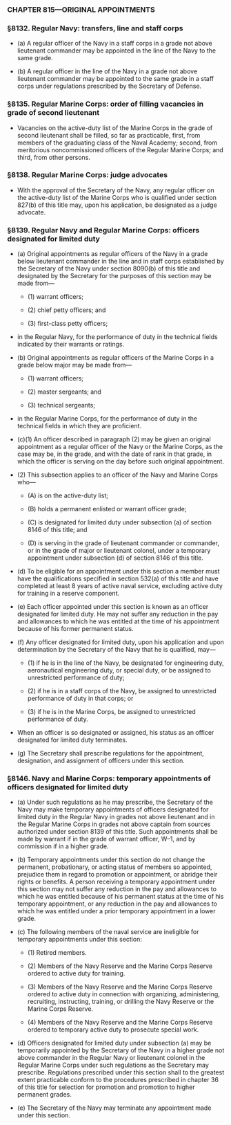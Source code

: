 ### **CHAPTER 815—ORIGINAL APPOINTMENTS**

### §8132. Regular Navy: transfers, line and staff corps
* (a) A regular officer of the Navy in a staff corps in a grade not above lieutenant commander may be appointed in the line of the Navy to the same grade.

* (b) A regular officer in the line of the Navy in a grade not above lieutenant commander may be appointed to the same grade in a staff corps under regulations prescribed by the Secretary of Defense.

### §8135. Regular Marine Corps: order of filling vacancies in grade of second lieutenant
* Vacancies on the active-duty list of the Marine Corps in the grade of second lieutenant shall be filled, so far as practicable, first, from members of the graduating class of the Naval Academy; second, from meritorious noncommissioned officers of the Regular Marine Corps; and third, from other persons.

### §8138. Regular Marine Corps: judge advocates
* With the approval of the Secretary of the Navy, any regular officer on the active-duty list of the Marine Corps who is qualified under section 827(b) of this title may, upon his application, be designated as a judge advocate.

### §8139. Regular Navy and Regular Marine Corps: officers designated for limited duty
* (a) Original appointments as regular officers of the Navy in a grade below lieutenant commander in the line and in staff corps established by the Secretary of the Navy under section 8090(b) of this title and designated by the Secretary for the purposes of this section may be made from—

  * (1) warrant officers;

  * (2) chief petty officers; and

  * (3) first-class petty officers;


* in the Regular Navy, for the performance of duty in the technical fields indicated by their warrants or ratings.

* (b) Original appointments as regular officers of the Marine Corps in a grade below major may be made from—

  * (1) warrant officers;

  * (2) master sergeants; and

  * (3) technical sergeants;


* in the Regular Marine Corps, for the performance of duty in the technical fields in which they are proficient.

* (c)(1) An officer described in paragraph (2) may be given an original appointment as a regular officer of the Navy or the Marine Corps, as the case may be, in the grade, and with the date of rank in that grade, in which the officer is serving on the day before such original appointment.

* (2) This subsection applies to an officer of the Navy and Marine Corps who—

  * (A) is on the active-duty list;

  * (B) holds a permanent enlisted or warrant officer grade;

  * (C) is designated for limited duty under subsection (a) of section 8146 of this title; and

  * (D) is serving in the grade of lieutenant commander or commander, or in the grade of major or lieutenant colonel, under a temporary appointment under subsection (d) of section 8146 of this title.


* (d) To be eligible for an appointment under this section a member must have the qualifications specified in section 532(a) of this title and have completed at least 8 years of active naval service, excluding active duty for training in a reserve component.

* (e) Each officer appointed under this section is known as an officer designated for limited duty. He may not suffer any reduction in the pay and allowances to which he was entitled at the time of his appointment because of his former permanent status.

* (f) Any officer designated for limited duty, upon his application and upon determination by the Secretary of the Navy that he is qualified, may—

  * (1) if he is in the line of the Navy, be designated for engineering duty, aeronautical engineering duty, or special duty, or be assigned to unrestricted performance of duty;

  * (2) if he is in a staff corps of the Navy, be assigned to unrestricted performance of duty in that corps; or

  * (3) if he is in the Marine Corps, be assigned to unrestricted performance of duty.


* When an officer is so designated or assigned, his status as an officer designated for limited duty terminates.

* (g) The Secretary shall prescribe regulations for the appointment, designation, and assignment of officers under this section.

### §8146. Navy and Marine Corps: temporary appointments of officers designated for limited duty
* (a) Under such regulations as he may prescribe, the Secretary of the Navy may make temporary appointments of officers designated for limited duty in the Regular Navy in grades not above lieutenant and in the Regular Marine Corps in grades not above captain from sources authorized under section 8139 of this title. Such appointments shall be made by warrant if in the grade of warrant officer, W–1, and by commission if in a higher grade.

* (b) Temporary appointments under this section do not change the permanent, probationary, or acting status of members so appointed, prejudice them in regard to promotion or appointment, or abridge their rights or benefits. A person receiving a temporary appointment under this section may not suffer any reduction in the pay and allowances to which he was entitled because of his permanent status at the time of his temporary appointment, or any reduction in the pay and allowances to which he was entitled under a prior temporary appointment in a lower grade.

* (c) The following members of the naval service are ineligible for temporary appointments under this section:

  * (1) Retired members.

  * (2) Members of the Navy Reserve and the Marine Corps Reserve ordered to active duty for training.

  * (3) Members of the Navy Reserve and the Marine Corps Reserve ordered to active duty in connection with organizing, administering, recruiting, instructing, training, or drilling the Navy Reserve or the Marine Corps Reserve.

  * (4) Members of the Navy Reserve and the Marine Corps Reserve ordered to temporary active duty to prosecute special work.


* (d) Officers designated for limited duty under subsection (a) may be temporarily appointed by the Secretary of the Navy in a higher grade not above commander in the Regular Navy or lieutenant colonel in the Regular Marine Corps under such regulations as the Secretary may prescribe. Regulations prescribed under this section shall to the greatest extent practicable conform to the procedures prescribed in chapter 36 of this title for selection for promotion and promotion to higher permanent grades.

* (e) The Secretary of the Navy may terminate any appointment made under this section.